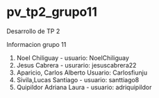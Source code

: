 # pv_tp2_grupo11
Desarrollo de TP 2

Informacion grupo 11

1. Noel Chiliguay - usuario: NoelChiliguay
2. Jesus Cabrera - usurario: jesuscabrera22
3. Aparicio, Carlos Alberto Usuario: Carlosfiunju
4. Sivila,Lucas Santiago - usuario: santtiago8
5. Quipildor Adriana Laura - usuario: adriquipildor